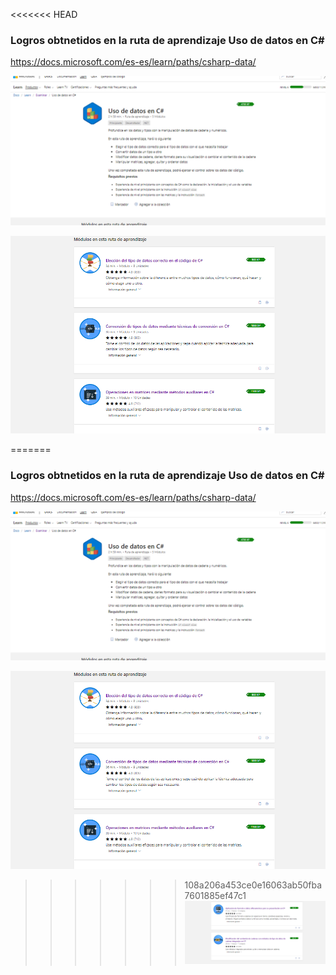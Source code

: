 <<<<<<< HEAD
### Logros obtnetidos en la ruta de aprendizaje Uso de datos en C#

https://docs.microsoft.com/es-es/learn/paths/csharp-data/


![alt text](00.PNG "00")

![alt text](01.PNG "01")

=======
### Logros obtnetidos en la ruta de aprendizaje Uso de datos en C#

https://docs.microsoft.com/es-es/learn/paths/csharp-data/


![alt text](00.PNG "00")

![alt text](01.PNG "01")

>>>>>>> 108a206a453ce0e16063ab50fba7601885ef47c1
![alt text](02.PNG "02")
